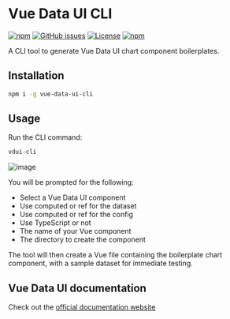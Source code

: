 # Vue Data UI CLI

[![npm](https://img.shields.io/npm/v/vue-data-ui-cli)](https://github.com/graphieros/vue-data-ui-cli)
[![GitHub issues](https://img.shields.io/github/issues/graphieros/vue-data-ui-cli)](https://github.com/graphieros/vue-data-ui-cli/issues)
[![License](https://img.shields.io/badge/license-MIT-green)](https://github.com/graphieros/vue-data-ui-cli?tab=MIT-1-ov-file#readme)
[![npm](https://img.shields.io/npm/dt/vue-data-ui-cli)](https://github.com/graphieros/vue-data-ui-cli)

A CLI tool to generate Vue Data UI chart component boilerplates.

## Installation

```bash
npm i -g vue-data-ui-cli
```

## Usage

Run the CLI command:

```bash
vdui-cli
```

![image](https://github.com/user-attachments/assets/ec300a98-986c-4e28-adcb-67bc64c8898c)

You will be prompted for the following:

- Select a Vue Data UI component
- Use computed or ref for the dataset
- Use computed or ref for the config
- Use TypeScript or not
- The name of your Vue component
- The directory to create the component

The tool will then create a Vue file containing the boilerplate chart component, with a sample dataset for immediate testing.

## Vue Data UI documentation

Check out the [official documentation website](https://vue-data-ui.graphieros.com/)

